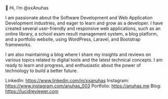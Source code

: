 👋 Hi, I’m @xxAnuhas

I am passionate about the Software Development and Web Application Development industries, and eager to learn and grow as a developer. I have created several user-friendly and responsive web applications, such as an online library, a school exam result management system, a blog platform, and a portfolio website, using WordPress, Laravel, and Bootstrap frameworks.

I am also maintaining a blog where I share my insights and reviews on various topics related to digital tools and the latest technical concepts. I am ready to learn and progress, and enthusiastic about the power of technology to build a better future.

LinkedIn: https://www.linkedin.com/in/xxanuhas
Instagram: https://www.instagram.com/anuhas_003
Portfolio: https://anuhas.me
Blog: https://lucidreviewer.com
